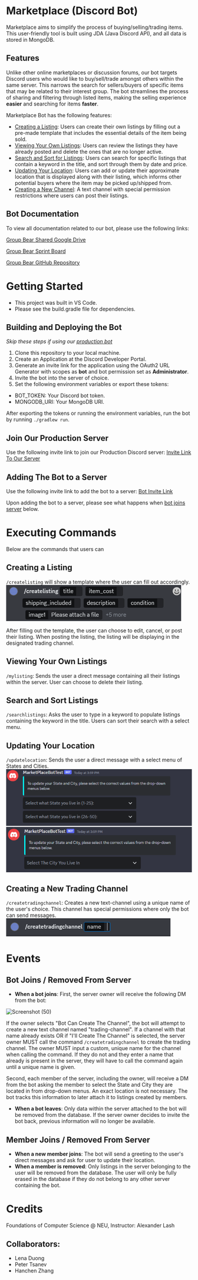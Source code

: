 # Marketplace (Discord Bot)
Marketplace aims to simplify the process of buying/selling/trading items. This user-friendly tool is built using JDA (Java Discord API), and all data is stored in MongoDB.
## Features
Unlike other online marketplaces or discussion forums, our bot targets Discord users who would like to buy/sell/trade amongst others within the same server. This narrows the search for sellers/buyers of specific items that may be related to their interest group. The bot streamlines the process of sharing and filtering through listed items, making the selling experience <b>easier</b> and searching for items <b>faster</b>.

Marketplace Bot has the following features:
- [Creating a Listing](#creating-a-listing): Users can create their own listings by filling out a pre-made template that includes the essential details of the item being sold.
- [Viewing Your Own Listings](#viewing-your-own-listings): Users can review the listings they have already posted and delete the ones that are no longer active.
- [Search and Sort for Listings](#search-and-sort-for-listings): Users can search for specific listings that contain a keyword in the title, and sort through them by date and price.
- [Updating Your Location](#updating-your-location): Users can add or update their approximate location that is displayed along with their listing, which informs other potential buyers where the item may be picked up/shipped from.
- [Creating a New Channel](#creating-a-new-trading-channel): A text channel with special permission restrictions where users can post their listings.

## Bot Documentation
To view all documentation related to our bot, please use the following links:

[Group Bear Shared Google Drive](https://drive.google.com/drive/folders/1Sn4PxEXHuTDNMWvR-0BYmb5M2VSLNGK6?usp=sharing)

[Group Bear Sprint Board](https://github.com/orgs/CS5500-S-2023/projects/65?query=is%3Aopen+sort%3Aupdated-desc)

[Group Bear GitHub Repository](https://github.com/CS5500-S-2023/team-bear)


# Getting Started
- This project was built in VS Code.
- Please see the build.gradle file for dependencies.
## Building and Deploying the Bot
<i>Skip these steps if using our [production bot](#join-our-production-server) </i>
1. Clone this repository to your local machine.
2. Create an Application at the Discord Developer Portal.
3. Generate an invite link for the application using the OAuth2 URL Generator with scopes as <b>bot</b> and bot permission set as <b>Administrator</b>.
4. Invite the bot into the server of choice.
5. Set the following environment variables or export these tokens:
- BOT_TOKEN: Your Discord bot token.
- MONGODB_URI: Your MongoDB URI.

After exporting the tokens or running the environment variables, run the bot by running `./gradlew run`.
## Join Our Production Server
Use the following invite link to join our Production Discord server: [Invite Link To Our Server](https://discord.gg/sFcdK3xj)

## Adding The Bot to a Server
Use the following invite link to add the bot to a server: [Bot Invite Link](https://discord.com/api/oauth2/authorize?client_id=1093746738361270373&permissions=8&scope=bot)

Upon adding the bot to a server, please see what happens when [bot joins server](#bot-joins--removed-from-server) below.

# Executing Commands
Below are the commands that users can
## Creating a Listing
`/createlisting` will show a template where the user can fill out accordingly.<br>
![createListingCommand](images/createListingCommand.PNG)<br>

After filling out the template, the user can choose to edit, cancel, or post their listing. When posting the listing, the listing will be displaying in the designated trading channel.<br>

## Viewing Your Own Listings
`/mylisting`: Sends the user a direct message containing all their listings within the server. User can choose to delete their listing.
## Search and Sort Listings
`/searchlistings`: Asks the user to type in a keyword to populate listings containing the keyword in the title. Users can sort their search with a select menu.
## Updating Your Location
`/updatelocation`: Sends the user a direct message with a select menu of States and Cities.<br>
![updateLocationState](images/updateLocationStates.PNG)<br>
![updateLocationCity](images/updateLocationCity.PNG)
## Creating a New Trading Channel
`/createtradingchannel`: Creates a new text-channel using a unique name of the user's choice. This channel has special permissions where only the bot can send messages.<br>
![createTradingChannel](images/createTradingChannel.PNG)
# Events
## Bot Joins / Removed From Server
- <b>When a bot joins</b>: First, the server owner will receive the following DM from the bot:

![Screenshot (50)](https://user-images.githubusercontent.com/78775944/232926423-d039fda7-286d-4cd2-b9b9-d978e2218a4b.png)

If the owner selects "Bot Can Create The Channel", the bot will attempt to create a new text channel named "trading-channel". If a channel with that name already exists OR if "I'll Create The Channel" is selected, the server owner MUST call the command `/createtradingchannel` to create the trading channel. The owner MUST input a custom, unique name for the channel when calling the command. If they do not and they enter a name that already is present in the server, they will have to call the command again until a unique name is given.

Second, each member of the server, including the owner, will receive a DM from the bot asking the member to select the State and City they are located in from drop-down menus. An exact location is not necessary. The bot tracks this information to later attach it to listings created by members.

- <b>When a bot leaves</b>: Only data within the server attached to the bot will be removed from the database. If the server owner decides to invite the bot back, previous information will no longer be available.
## Member Joins / Removed From Server
- <b>When a new member joins</b>: The bot will send a greeting to the user's direct messages and ask for user to update their location.
- <b>When a member is removed</b>: Only listings in the server belonging to the user will be removed from the database. The user will only be fully erased in the database if they do not belong to any other server containing the bot.

# Credits

Foundations of Computer Science @ NEU, Instructor: Alexander Lash

## Collaborators:
- Lena Duong
- Peter Tsanev
- Hanchen Zhang
